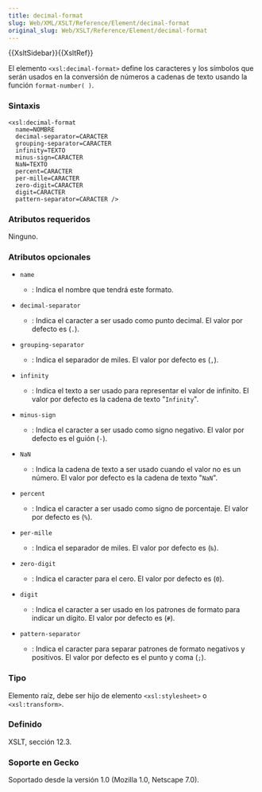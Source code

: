 ```yaml
---
title: decimal-format
slug: Web/XML/XSLT/Reference/Element/decimal-format
original_slug: Web/XSLT/Reference/Element/decimal-format
---
```


{{XsltSidebar}}{{XsltRef}}

El elemento `<xsl:decimal-format>` define los caracteres y los símbolos que serán usados en la conversión de números a cadenas de texto usando la función `format-number( )`.

### Sintaxis

```
<xsl:decimal-format
  name=NOMBRE
  decimal-separator=CARACTER
  grouping-separator=CARACTER
  infinity=TEXTO
  minus-sign=CARACTER
  NaN=TEXTO
  percent=CARACTER
  per-mille=CARACTER
  zero-digit=CARACTER
  digit=CARACTER
  pattern-separator=CARACTER />
```

### Atributos requeridos

Ninguno.

### Atributos opcionales

- `name`
  - : Indica el nombre que tendrá este formato.

- `decimal-separator`
  - : Indica el caracter a ser usado como punto decimal. El valor por defecto es (`.`).

- `grouping-separator`
  - : Indica el separador de miles. El valor por defecto es (`,`).

- `infinity`
  - : Indica el texto a ser usado para representar el valor de infinito. El valor por defecto es la cadena de texto "`Infinity`".

- `minus-sign`
  - : Indica el caracter a ser usado como signo negativo. El valor por defecto es el guión (`-`).

- `NaN`
  - : Indica la cadena de texto a ser usado cuando el valor no es un número. El valor por defecto es la cadena de texto "`NaN`".

- `percent`
  - : Indica el caracter a ser usado como signo de porcentaje. El valor por defecto es (`%`).

- `per-mille`
  - : Indica el separador de miles. El valor por defecto es (`‰`).

- `zero-digit`
  - : Indica el caracter para el cero. El valor por defecto es (`0`).

- `digit`
  - : Indica el caracter a ser usado en los patrones de formato para indicar un dígito. El valor por defecto es (`#`).

- `pattern-separator`
  - : Indica el caracter para separar patrones de formato negativos y positivos. El valor por defecto es el punto y coma (`;`).

### Tipo

Elemento raíz, debe ser hijo de elemento `<xsl:stylesheet>` o `<xsl:transform>`.

### Definido

XSLT, sección 12.3.

### Soporte en Gecko

Soportado desde la versión 1.0 (Mozilla 1.0, Netscape 7.0).
